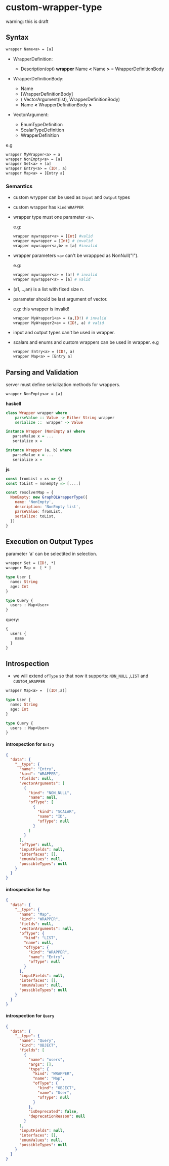 # custom-wrapper-type

warning: this is draft

## Syntax

```graphql
wrapper Name<a> = [a]
```

- WrapperDefinition:

  - Description(opt) **wrapper** Name **<** Name **>** = WrapperDefinitionBody

- WrapperDefinitionBody:

  - Name
  - [WrapperDefinitionBody]
  - ( VectorArgument(list), WrapperDefinitionBody)
  - Name **<** WrapperDefinitionBody **>**

- VectorArgument:

  - EnumTypeDefinition
  - ScalarTypeDefinition
  - WrapperDefinition

e.g

```graphql
wrapper MyWrapper<a> = a
wrapper NonEmpty<a> = [a]
wrapper Set<a> = [a]
wrapper Entry<a> = (ID!, a)
wrapper Map<a> = [Entry a]
```

### Semantics

- custom wrypper can be used as `Input` and `Output` types
- custom wrapper has `kind` `WRAPPER`
- wrapper type must one parameter `<a>`.

  e.g:

  ```graphql
  wrapper mywrapper<a> = [Int] #valid
  wrapper mywrapper = [Int] # invalid
  wrapper mywrapper<a,b> = [a] #invalid
  ```

- wrapper parameters `<a>` can't be wrappped as NonNull("!").

  e.g:

  ```graphql
  wrapper mywrapper<a> = [a!] # invalid
  wrapper mywrapper<a> = [a] # valid
  ```

- (a1,...,an) is a list with fixed size n.
- parameter should be last argument of vector.

  e.g: this wrapper is invalid!

  ```graphql
  wrapper MyWrapper1<a> = (a,ID!) # invalid
  wrapper MyWrapper2<a> = (ID!, a) # valid
  ```

- input and output types can't be used in wrapper.
- scalars and enums and custom wrappers can be used in wrapper. e.g

  ```graphql
  wrapper Entry<a> = (ID!, a)
  wrapper Map<a> = [Entry a]
  ```

## Parsing and Validation

server must define serialization methods for wrappers.

```graphql
wrapper NonEmpty<a> = [a]
```

**haskell**

```haskell
class Wrapper wrapper where
    parseValue :: Value -> Either String wrapper
    serialize ::  wrapper -> Value

instance Wrapper (NonEmpty a) where
   parseValue x = ...
   serialize x =

instance Wrapper (a, b) where
   parseValue x = ...
   serialize x =
```

**js**

```js
const fromList = xs => {}
const toList = nonempty => [....]

const resolverMap = {
  NonEmpty: new GraphQLWrapperType({
    name: 'NonEmpty',
    description: 'NonEmpty list',
    parseValue: fromList,
    serialize: toList,
  })
}
```

## Execution on Output Types

parameter 'a' can be selectited in selection.

```graphql
wrapper Set = (ID!, *)
wrapper Map =  [ * ]

type User {
  name: String
  age: Int
}

type Query {
  users : Map<User>
}
```

query:

```graphql
{
  users {
    name
  }
}
```


## Introspection

- we will extend `ofType` so that now it supports: `NON_NULL` ,`LIST` and `CUSTOM_WRAPPER`


```graphql
wrapper Map<a> =  [(ID!,a)]

type User {
  name: String
  age: Int
}

type Query {
  users : Map<User>
}
```

#### introspection for `Entry`

```json
{
  "data": {
    "__type": {
      "name": "Entry",
      "kind": "WRAPPER",
      "fields": null,
      "vectorArguments": [
        {
          "kind": "NON_NULL",
          "name": null,
          "ofType": [
            {
              "kind": "SCALAR",
              "name": "ID",
              "ofType": null
            }
          ]
        }
      ],
      "ofType": null,
      "inputFields": null,
      "interfaces": [],
      "enumValues": null,
      "possibleTypes": null
    }
  }
}
```

#### introspection for `Map`

```json
{
  "data": {
    "__type": {
      "name": "Map",
      "kind": "WRAPPER",
      "fields": null,
      "vectorArguments": null,
      "ofType": {
        "kind": "LIST",
        "name": null,
        "ofType": {
          "kind": "WRAPPER",
          "name": "Entry",
          "ofType": null
        }
      },
      "inputFields": null,
      "interfaces": [],
      "enumValues": null,
      "possibleTypes": null
    }
  }
}
```

#### introspection for `Query`

```json
{
  "data": {
    "__type": {
      "name": "Query",
      "kind": "OBJECT",
      "fields": [
        {
          "name": "users",
          "args": [],
          "type": {
            "kind": "WRAPPER",
            "name": "Map",
            "ofType": {
              "kind": "OBJECT",
              "name": "User",
              "ofType": null
            }
          },
          "isDeprecated": false,
          "deprecationReason": null
        }
      ],
      "inputFields": null,
      "interfaces": [],
      "enumValues": null,
      "possibleTypes": null
    }
  }
}
```